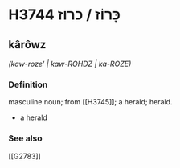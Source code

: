# H3744 כָּרוֹז / כרוז

## kârôwz

_(kaw-roze' | kaw-ROHDZ | ka-ROZE)_

### Definition

masculine noun; from [[H3745]]; a herald; herald.

- a herald
### See also

[[G2783]]

